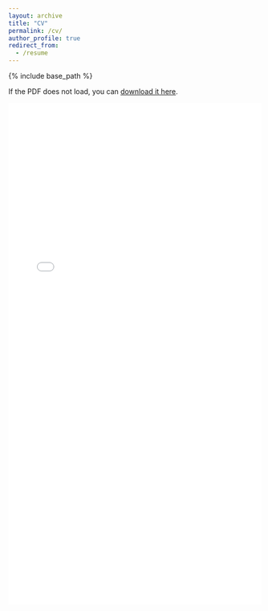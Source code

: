 ```yaml
---
layout: archive
title: "CV"
permalink: /cv/
author_profile: true
redirect_from:
  - /resume
---
```


{% include base_path %}

<p>If the PDF does not load, you can <a href="{{ '/files/cv.pdf' | relative_url }}">download it here</a>.</p>

<iframe src="{{ '/files/cv.pdf' | relative_url }}" width="100%" height="1000px" style="border: none;">
  This browser does not support embedded PDFs. Please <a href="{{ '/files/cv.pdf' | relative_url }}">download the PDF</a> to view it.
</iframe>

<!-- 
{% include base_path %}

_Download pdf [here](\files\cv.pdf)_

Education & Affiliations
======

<b>PhD in Political Science, <font color="#3e9c70">Yale University</font> | Exp. 2026</b> <br>
New Haven, CT, U.S.

* Fields: _Comparative Politics, Quantiative Methodology, International Relations_
* Committee: _Kate Baldwin, Elisabeth Wood, Gerard Padro i Miquel, Sarah Bush_

<b>Visiting Researcher, <font color="#3e9c70">University of Lagos</font> | 2023</b> <br>
Lagos, Nigeria
* Affiliation: _Centre for Housing and Sustainable Development (CHSD), June - August 2023_

<b>MA in War Studies, <font color="#3e9c70">King's College London</font> | 2018</b> <br>
London, U.K.

<b>BA in Political Science (Minor in Statistics), <font color="#3e9c70">University of Chicago</font> | 2016</b> <br>
Chicago, IL, U.S.

Papers
======

Grasse, Don, <b><font color="#3e9c70">Pavlik, Melissa</font></b> Matfess, Hilary, and Travis B. Curtice. 2021. "[Opportunistic Repression: Patterns of civilian targeting by the state in response to COVID-19](http://mjpavlik.github.io/files/grasse_ea_2021.pdf)." _International Security_ 46 (2): 130–165. 

Grasse, Don and <b><font color="#3e9c70">Melissa Pavlik</font></b>. 2023. "[Climate change, conflict, and property rights: Evidence from Nigeria.](melissapavlik.com/2023_grasse-pavlik_climate-change)" _Under review at American Journal of Political Science (AJPS)_.

<b><font color="#3e9c70">Melissa Pavlik</font></b>. 2024. "Producing Precarity: Repression Through State Restraint in the Lagos Informal Transport Industry" _Working (Job Market) Paper_.

Bush, Sarah Sunn, Hadden, Jennifer and<b><font color="#3e9c70">Pavlik, Melissa</font></b>. 2024. "[How Many INGOs Are There? Assessing Missingness and its Implications for INGO data.](https://www.peio.me/wp-content/uploads/PEIO16/submission_140.pdf)" _Working Paper_.

<b><font color="#3e9c70">Pavlik, Melissa</font></b> and Ryan Pike. 2024. "[Words of Warcraft: Experimental Evidence of States’ Social Media Frames during the Russia-Ukraine Invasion.](melissapavlik.com/2023_words-warcraft)" _Working Paper_.

<b><font color="#3e9c70">Pavlik, Melissa</font></b> and Johannes Wiedemann. 2022. "[The Cost of Doing Business: Sender-state firms and supply-side sanctions politics]().” _Working Paper._

<b><font color="#3e9c70">Pavlik, Melissa</font></b>. 2021. “[Contours of Conflict: An investigation of network centrality and typologies of Taliban violence in Afghanistan]().” _Working Paper._

[Selected] Analysis & General Audience
=====

<b><font color="#3e9c70">Pavlik, Melissa.</font></b> "The Horror and the Humanity: Review of Samuel Moyn's Humane." _Tocqueville 2021._ September 9, 2021.

<b><font color="#3e9c70">Pavlik, Melissa.</font></b> “Anti-Interventionism Isn’t Enough For Left Foreign Policy.”_Foreign Policy_. August 28, 2021.

Selected publications for _World Politics Review (WPR)_ | 2021 - 2022
* "[To Understand Global Conflict, Start With a Map.](https://www.worldpoliticsreview.com/to-understand-protest-and-conflict-mapping-is-key/)" February 18, 2022.
* "[U.S. Sanctions Might Be Easy, but They’re Not Cheap.](https://www.worldpoliticsreview.com/from-ukraine-to-afghanistan-sanctions-do-more-harm-than-good/)" December 17, 2021.
* "[The West’s Border Closure Reflex Comes With a Cost.](https://www.worldpoliticsreview.com/the-human-cost-of-closing-borders-against-migrants/)" December 3, 2021.
* "[Democracies Bear Some Blame for Democracy’s Global Erosion.](https://www.worldpoliticsreview.com/democracies-bear-some-blame-for-democracy-s-global-erosion/)" November 19, 2021.
  
Grasse, Don, <b><font color="#3e9c70">Melissa Pavlik</font></b>, Hilary Matfess, and Travis B. Curtice.“[Autocratic governments are using coronavirus as a pretext to clamp down on opponents.](https://www.washingtonpost.com/politics/2020/07/31/autocratic-governments-are-using-covid-19-pretext-clamp-down-opponents/)” _The Washington Post_. July 31, 2020.

Selected publications for the _Armed Conflict Location & Event Data Project (ACLED)_ | 2018 - 2020
* "[A great and sudden change: the global political violence landscape before and after the COVID-19 pandemic.](https://acleddata.com/2020/08/04/a-great-and-sudden-change-the-global-political-violence-landscape-before-and-after-the-covid-19-pandemic/)" August 4,  2020.
* "[ACLED 2019: The year in review.](https://acleddata.com/2020/03/02/acled-2019-the-year-in-review/)" With Roudabeh Kishi and Sam Jones. March 2, 2020.
* "[The World According to the Taliban.](https://acleddata.com/2019/12/19/the-world-according-to-the-taliban-new-data-on-afghanistan/)" December 19, 2019.
* “[‘Terribly and Terrifyingly Normal’: Political Violence Targeting Women.](https://acleddata.com/2019/05/29/terribly-and-terrifyingly-normal-political-violence-targeting-women/)” With Roudabeh Kishi and Hilary Matfess. May 29, 2019.
  

Employment
=====

2021- | <b>Editorial Assistant</b> <br>
_American Political Science Review (APSR)_ Editorial Board Member Elisabeth Wood

2021- | <b>(Quantitative) Research Assistant</b> <br>
_Institute for Social and Policy Studies (ISPS)_ at Yale University
* Sarah Bush
* Alex Coppock
* P. Aronow
	
2017 - 2021 | <b>Research Analyst</b> <br>
_Armed Conflict Location & Event Data Project (ACLED)_

2017 – 2018 | <b>Research Analyst</b> <br>
_Emerging African Paradigms Project at King’s College London_

2016 - 2017 | <b>Research Analyst & Head of Counterterrorism Team</b><br>
_Institute for the Study of War_


Grants, awards, honors
======

2023 &#124; <b> Doctoral Dissertation Research Improvement grant </b> from the _National Science Foundaqtion (NSF)_ via the American Political Science Association (APSA)

2023 &#124; <b>Nuclear Security Fellowship</b> from _Nuclear Security Program_ at _International Security Studies_ at Yale University<br>

2023 &#124; <b> ISS Fellowship </b> from _International Security Studies_ at Yale University <br>

2023 &#124; <b>Pre-Dissertation Research Grant</b> from _MacMillan Center for International Area Studies_ at Yale University<br> 

2022 &#124; <b>Graduate Fellowship</b> from _Overbrook Fellowship Fund_<br>

2018 &#124; <b>Postgraduate scholarship</b> from the _Sidney Perry Foundation_<br>

2018 &#124; <b>Postgraduate scholarship</b> from _Chizel Education Foundation Trust Award_<br>

2018 &#124; <b>Postgraduate scholarship</b> from _Veterans for Peace_<br>

2017 &#124; <b>Research Fellowship</b> from _The Hertog Foundation_<br>

Skills
======
_Programming_ R, Python (Intermediate), SQL (Beginner), HTML/CSS, Stata (Reluctant) <br>
_Visualization & Markup_ <span class="latex">L<sup>a</sup>T<sub>e</sub>X</span>, Markdown, Tableau <br>
_Geo-spatial_ QGIS, ArcGIS, Python spatial stack, Google Earth Engine

Talks
======
July 2024 | <b>European Political Science Association (EPSA)</b><br>

June 2024 | <b>Political Economy of International Organization</b><br>

April 2023 | <b>Boston Area Working Group on African Political Economy (BWGAPE)</b><br>

March 2023 | <b>Midwestern Political Science Association (MPSA)</b><br>

October 2022 | <b>American Political Science Association (APSA)</b><br>

October 2021 | <b>Midwestern Political Science Association (MPSA)</b><br>

October 2021 | <b>American Political Science Association (APSA)</b> [DECLINED - COVID]<br>

October 2021 | <b>Yale University's Political Violence & Its Legacies (PVL)</b><br>

October 2021 | <b>Conflict Dynamics Workshop</b><br>

February 2019 | <b>Commonwealth: Countering the Diversion of Small Arms and Light Weaponry</b><br>

July 2019 | <b>Countering Improvised Explosive Devices (C-IED) Working Group</b><br>

October 2019 | <b>New Methods in Empirical Conflict Research</b><br>
  
Teaching
======

Fall 2023 | <font color="#3e9c70"><b>CONTESTING INJUSTICE</b></font> <br>
Professor Elisabeth Wood, Political Science Department, Yale University (Fall 2023)

Spring 2023 | <font color="#3e9c70"><b>GOVERNANCE & POLITICS IN AFRICA</b></font> <br>
Professor Kate Baldwin, Political Science Department, Yale University

Fall 2022 | <font color="#3e9c70"><b>INTRODUCTION TO PROBABILITY THEORY</b></font> <br>
Professor Robert Wooster, Statistics & Data Science Department, Yale University 

Service
======
_Editorial Assistant_ American Political Science Review (2021– )

_Student coordinator_ Leitner Political Economy Workshop at Yale University (2022– )

_Peer Reviewer_ International Interactions (2021), Journal of Experimental Political Science (2022)

_Co-organizer_ Yale Political Science Department Skit (2022) [script available upon request [no]] -->
